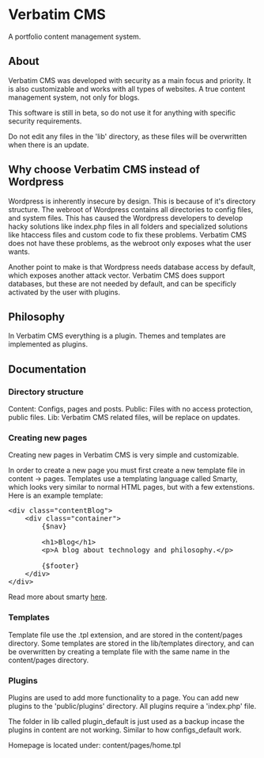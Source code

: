 # Verbatim CMS

A portfolio content management system.

## About

Verbatim CMS was developed with security as a main focus and priority.
It is also customizable and works with all types of websites.
A true content management system, not only for blogs.

This software is still in beta, so do not use it for anything
with specific security requirements.

Do not edit any files in the 'lib' directory, as these
files will be overwritten when there is an update.

## Why choose Verbatim CMS instead of Wordpress

Wordpress is inherently insecure by design. This
is because of it's directory structure. The webroot of Wordpress
contains all directories to config files, and system files. This has caused
the Wordpress developers to develop hacky solutions like index.php files in all
folders and specialized solutions like htaccess files and custom code to fix these problems.
Verbatim CMS does not have these problems, as the webroot only exposes what the user wants.

Another point to make is that Wordpress needs database access by default, which exposes another
attack vector. Verbatim CMS does support databases, but these are not needed by default, and
can be specificly activated by the user with plugins.

## Philosophy

In Verbatim CMS everything is a plugin. Themes and templates are implemented as plugins.

## Documentation

### Directory structure

Content: Configs, pages and posts.
Public: Files with no access protection, public files.
Lib: Verbatim CMS related files, will be replace on updates.

### Creating new pages

Creating new pages in Verbatim CMS is very simple and
customizable.

In order to create a new page
you must first create a new template file in
content -> pages. Templates use a templating language
called Smarty, which looks very similar to normal HTML pages, but with a few extenstions. Here is an example template:

<pre>
&lt;div class="contentBlog"&gt;
    &lt;div class="container"&gt;
        {$nav}

        &lt;h1&gt;Blog&lt;/h1&gt;
        &lt;p&gt;A blog about technology and philosophy.&lt;/p&gt

        {$footer}
    &lt;/div&gt;
&lt;/div&gt;
</pre>

Read more about smarty [here](https://www.smarty.net/docsv2/en/).

### Templates

Template file use the .tpl extension, and are stored in the content/pages directory.
Some templates are stored in the lib/templates directory, and can be overwritten
by creating a template file with the same name in the content/pages directory.

### Plugins

Plugins are used to add more functionality to a page.
You can add new plugins to the 'public/plugins' directory.
All plugins require a 'index.php' file.

The folder in lib called plugin_default is just used as a backup
incase the plugins in content are not working. Similar to how
configs_default work.

Homepage is located under:
content/pages/home.tpl
